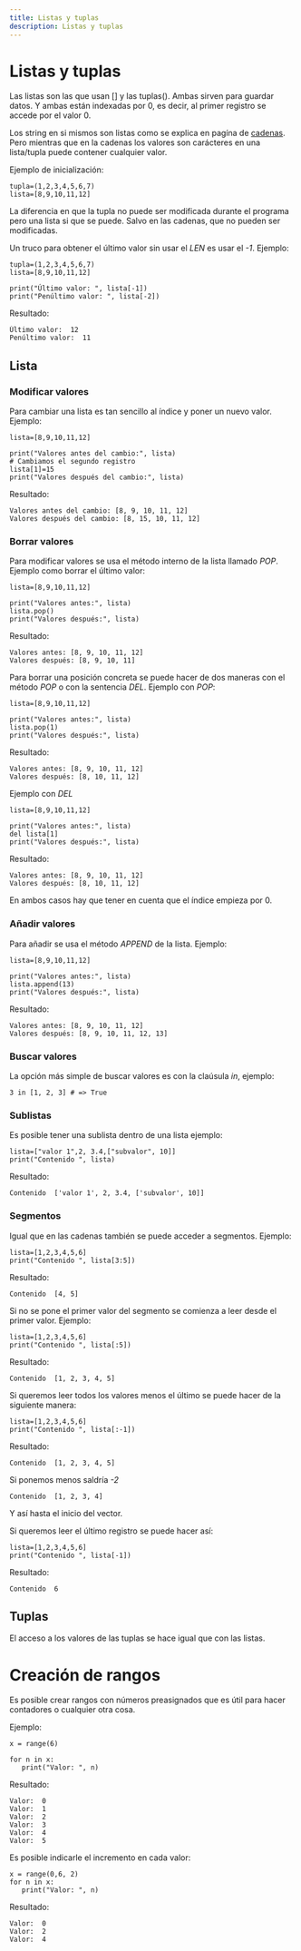 ```yaml
---
title: Listas y tuplas
description: Listas y tuplas
---
```


# Listas y tuplas

Las listas son las que usan [] y las tuplas(). Ambas sirven para guardar datos. Y ambas están indexadas por 0, es decir, al primer registro se accede por el valor 0.

Los string en si mismos son listas como se explica en pagína de [cadenas](/docs/python/sentencias/cadenas.md). Pero mientras que en la cadenas los valores son carácteres en una lista/tupla puede contener cualquier valor.

Ejemplo de inicialización:

```tpl
tupla=(1,2,3,4,5,6,7)
lista=[8,9,10,11,12]
```

La diferencia en que la tupla no puede ser modificada durante el programa pero una lista si que se puede. Salvo en las cadenas, que no pueden ser modificadas.

Un truco para obtener el último valor sin usar el *LEN* es usar el *-1*. Ejemplo:
```tpl
tupla=(1,2,3,4,5,6,7)
lista=[8,9,10,11,12]

print("Último valor: ", lista[-1])
print("Penúltimo valor: ", lista[-2])
```
Resultado:
```
Último valor:  12
Penúltimo valor:  11
```

## Lista

### Modificar valores
Para cambiar una lista es tan sencillo al índice y poner un nuevo valor. Ejemplo:
```tpl
lista=[8,9,10,11,12]

print("Valores antes del cambio:", lista)
# Cambiamos el segundo registro
lista[1]=15
print("Valores después del cambio:", lista)
```
Resultado:
```
Valores antes del cambio: [8, 9, 10, 11, 12]
Valores después del cambio: [8, 15, 10, 11, 12]
```

### Borrar valores

Para modificar valores se usa el método interno de la lista llamado *POP*. Ejemplo como borrar el último valor:

```tpl
lista=[8,9,10,11,12]

print("Valores antes:", lista)
lista.pop()
print("Valores después:", lista)
```
Resultado:
```
Valores antes: [8, 9, 10, 11, 12]
Valores después: [8, 9, 10, 11]
```

Para borrar una posición concreta se puede hacer de dos maneras con el método *POP* o con la sentencia *DEL*. Ejemplo con *POP*:

```tpl
lista=[8,9,10,11,12]

print("Valores antes:", lista)
lista.pop(1)
print("Valores después:", lista)
```
Resultado:
```
Valores antes: [8, 9, 10, 11, 12]
Valores después: [8, 10, 11, 12]
```
Ejemplo con *DEL*
```tpl
lista=[8,9,10,11,12]

print("Valores antes:", lista)
del lista[1]
print("Valores después:", lista)
```
Resultado:
```
Valores antes: [8, 9, 10, 11, 12]
Valores después: [8, 10, 11, 12]
```
En ambos casos hay que tener en cuenta que el índice empieza por 0.

### Añadir valores

Para añadir se usa el método *APPEND* de la lista. Ejemplo:
```tpl
lista=[8,9,10,11,12]

print("Valores antes:", lista)
lista.append(13)
print("Valores después:", lista)
```
Resultado:
```
Valores antes: [8, 9, 10, 11, 12]
Valores después: [8, 9, 10, 11, 12, 13]
```
### Buscar valores

La opción más simple de buscar valores es con la claúsula *in*, ejemplo:

```tpl
3 in [1, 2, 3] # => True
```


### Sublistas

Es posible tener una sublista dentro de una lista ejemplo:

```tpl
lista=["valor 1",2, 3.4,["subvalor", 10]]
print("Contenido ", lista)
```
Resultado:
```
Contenido  ['valor 1', 2, 3.4, ['subvalor', 10]]
```

### Segmentos

Igual que en las cadenas también se puede acceder a segmentos. Ejemplo:
```tpl
lista=[1,2,3,4,5,6]
print("Contenido ", lista[3:5])
```
Resultado:
```
Contenido  [4, 5]
```

Si no se pone el primer valor del segmento se comienza a leer desde el primer valor. Ejemplo:
```tpl
lista=[1,2,3,4,5,6]
print("Contenido ", lista[:5])
```
Resultado:
```
Contenido  [1, 2, 3, 4, 5]
```

Si queremos leer todos los valores menos el último se puede hacer de la siguiente manera:
```tpl
lista=[1,2,3,4,5,6]
print("Contenido ", lista[:-1])
```
Resultado:
```
Contenido  [1, 2, 3, 4, 5]
```

Si ponemos menos saldría *-2*
```
Contenido  [1, 2, 3, 4]
```
Y así hasta el inicio del vector. 

Si queremos leer el último registro se puede hacer así:
```tpl
lista=[1,2,3,4,5,6]
print("Contenido ", lista[-1])
```
Resultado:
```
Contenido  6
```

## Tuplas

El acceso a los valores de las tuplas se hace igual que con las listas.  

# Creación de rangos

Es posible crear rangos con números preasignados que es útil para hacer contadores o cualquier otra cosa.

Ejemplo:
```tpl
x = range(6)

for n in x:
   print("Valor: ", n)
```
Resultado:
```
Valor:  0
Valor:  1
Valor:  2
Valor:  3
Valor:  4
Valor:  5
```
Es posible indicarle el incremento en cada valor:
```tpl
x = range(0,6, 2)
for n in x:
   print("Valor: ", n)
```
Resultado:
```
Valor:  0
Valor:  2
Valor:  4
```